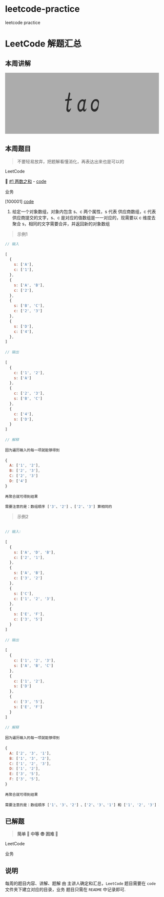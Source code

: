 # leetcode-practice
leetcode practice

# LeetCode 解题汇总

## 本周讲解

<img src="https://github.com/OnlyFlyer/leetcode-practice/blob/master/images/tao.png?raw=true" height="200" />

## 本周题目

> 不要轻易放弃，把题解看懂消化，再表达出来也是可以的

LeetCode

🤔 [#1 两数之和](https://leetcode-cn.com/problems/two-sum/) - [code](./code/[1]两数之和)

业务

[100001] [code](./business/100001)

1. 给定一个对象数组，对象内包含 s、c 两个属性，s 代表 供应商数组，c 代表供应商提交的文字，s、c 是对应的值数组是一一对应的，现需要以 c 维度去聚合 s，相同的文字需要合并，并返回新的对象数组


> 示例1

```js
// 输入

[
  {
    s: ['A'],
    c: ['1'],
  },
  {
    s: ['A', 'B'],
    c: ['2'],
  },
  {
    s: ['B', 'C'],
    c: ['2', '3']
  },
  {
    s: ['D'],
    c: ['4'],
  },
]

// 输出

[
  {
    c: ['1', '2'],
    s: ['A']
  },
  {
    c: ['2', '3'],
    s: ['B', 'C']
  },
  {
    c: ['4'],
    s: ['D'],
  }
]

// 解释

因为遍历输入的每一项就能够得到
 
{
  A: ['1', '2'],
  B: ['2', '3'],
  C: ['2', '3']
  D: ['4']
}
 
再聚合就可得到结果
 
需要注意的是：数组顺序 ['3'、'2'] 、['2'、'3'] 算相同的

```

> 示例2

```js

// 输入:

[
  {
    s: ['A', 'D', 'B'],
    c: ['2', '1'],
  },
  {
    s: ['A', 'B'],
    c: ['3', '2']
  },
  {
    s: ['C'],
    c: ['1', '2', '3'],
  },
  {
    s: ['E', 'F'],
    c: ['3', '5']
  }
]

// 输出

[
  {
    c: ['1', '2', '3'],
    s: ['A', 'B', 'C']
  },
  {
    c: ['1', '2'],
    s: ['D']
  },
  {
    c: ['3', '5'],
    s: ['E', 'F']
  }
]

// 解释

因为遍历输入的每一项就能够得到
 
{
  A: ['2', '3', '1'],
  B: ['1', '3', '2'],
  C: ['1', '2', '3'],
  D: ['1', '2'],
  E: ['3', '5'],
  F: ['3', '5'],
}
 
再聚合就可得到结果
 
需要注意的是：数组顺序 ['1'、'3'、'2'] 、['2'、'3'、'1'] 和 ['1', '2', '3'] 算相同的

```


## 已解题

> **简单 🤔 中等 😨 困难 🥶**


LeetCode


业务


## 说明

每周的题目内容、讲解、题解 由 主讲人确定和汇总，`LeetCode` 题目需要在 `code` 文件夹下建立对应的目录，业务 题目只需在 `README` 中记录即可.


